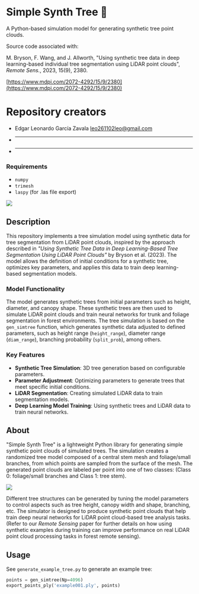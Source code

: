 # Simple Synth Tree 🌳

A Python-based simulation model for generating synthetic tree point clouds.

Source code associated with:

M. Bryson, F. Wang, and J. Allworth, "Using synthetic tree data in deep learning-based individual tree segmentation using LiDAR point clouds", *Remote Sens.*, 2023, 15(9), 2380.

[https://www.mdpi.com/2072-4292/15/9/2380](https://www.mdpi.com/2072-4292/15/9/2380)

# Repository creators

* Edgar Leonardo García Zavala leo261102leo@gmail.com
* ---------
* ---------

### Requirements

- `numpy`
- `trimesh`
- `laspy` (for .las file export)

![](media/example_trees.png)

## Description

This repository implements a tree simulation model using synthetic data for tree segmentation from LiDAR point clouds, inspired by the approach described in *"Using Synthetic Tree Data in Deep Learning-Based Tree Segmentation Using LiDAR Point Clouds"* by Bryson et al. (2023). The model allows the definition of initial conditions for a synthetic tree, optimizes key parameters, and applies this data to train deep learning-based segmentation models.

### Model Functionality

The model generates synthetic trees from initial parameters such as height, diameter, and canopy shape. These synthetic trees are then used to simulate LiDAR point clouds and train neural networks for trunk and foliage segmentation in forest environments. The tree simulation is based on the `gen_simtree` function, which generates synthetic data adjusted to defined parameters, such as height range (`height_range`), diameter range (`diam_range`), branching probability (`split_prob`), among others.

### Key Features

- **Synthetic Tree Simulation**: 3D tree generation based on configurable parameters.
- **Parameter Adjustment**: Optimizing parameters to generate trees that meet specific initial conditions.
- **LiDAR Segmentation**: Creating simulated LiDAR data to train segmentation models.
- **Deep Learning Model Training**: Using synthetic trees and LiDAR data to train neural networks.

## About

"Simple Synth Tree" is a lightweight Python library for generating simple synthetic point clouds of simulated trees. The simulation creates a randomized tree model composed of a central stem mesh and foliage/small branches, from which points are sampled from the surface of the mesh. The generated point clouds are labeled per point into one of two classes: (Class 0: foliage/small branches and Class 1: tree stem).

![](media/process.png)

Different tree structures can be generated by tuning the model parameters to control aspects such as tree height, canopy width and shape, branching, etc. The simulator is designed to produce synthetic point clouds that help train deep neural networks for LiDAR point cloud-based tree analysis tasks. (Refer to our *Remote Sensing* paper for further details on how using synthetic examples during training can improve performance on real LiDAR point cloud processing tasks in forest remote sensing).

## Usage

See `generate_example_tree.py` to generate an example tree:

```python
points = gen_simtree(Np=4096)
export_points_ply('example001.ply', points)
